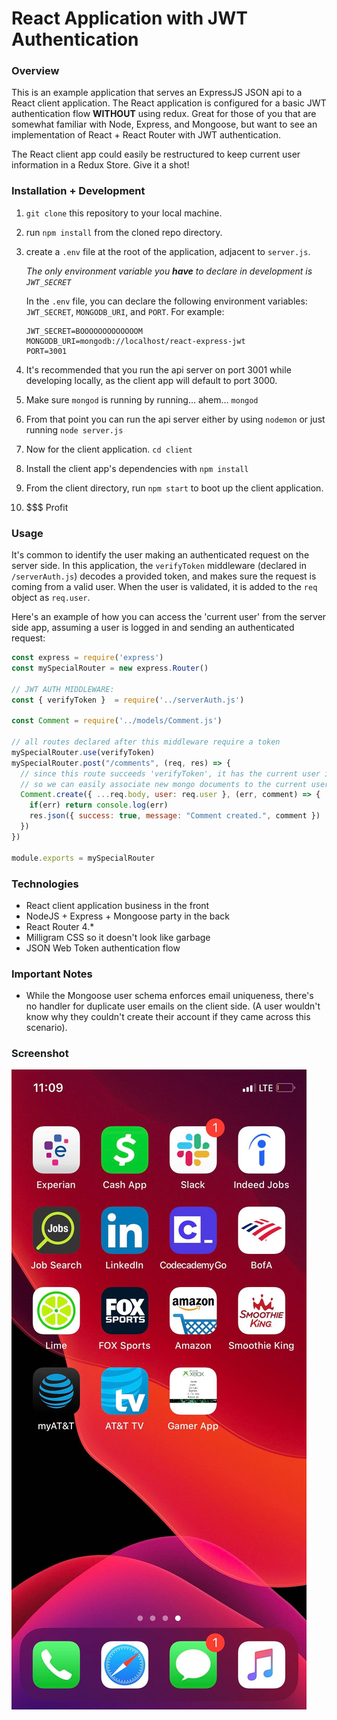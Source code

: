 # React Application with JWT Authentication

### Overview

This is an example application that serves an ExpressJS JSON api to a React client application. The React application is configured for a basic JWT authentication flow **WITHOUT** using redux. Great for those of you that are somewhat familiar with Node, Express, and Mongoose, but want to see an implementation of React + React Router with JWT authentication.

The React client app could easily be restructured to keep current user information in a Redux Store. Give it a shot!

### Installation + Development

1. `git clone` this repository to your local machine.

2. run `npm install` from the cloned repo directory.

3. create a `.env` file at the root of the application, adjacent to `server.js`.

   *The only environment variable you **have** to declare in development is `JWT_SECRET`*

   In the `.env` file, you can declare the following environment variables: `JWT_SECRET`, `MONGODB_URI`, and `PORT`. For example:

   ```
   JWT_SECRET=BOOOOOOOOOOOOOM
   MONGODB_URI=mongodb://localhost/react-express-jwt
   PORT=3001
   ```



4. It's recommended that you run the api server on port 3001 while developing locally, as the client app will default to port 3000.
5. Make sure `mongod` is running by running… ahem… `mongod`
6. From that point you can run the api server either by using `nodemon` or just running `node server.js`
7. Now for the client application. `cd client`
8. Install the client app's dependencies with `npm install`
9. From the client directory, run `npm start` to boot up the client application.
10. $$$ Profit

### Usage

It's common to identify the user making an authenticated request on the server side. In this application, the `verifyToken` middleware (declared in `/serverAuth.js`) decodes a provided token, and makes sure the request is coming from a valid user. When the user is validated, it is added to the `req` object as `req.user`. 

Here's an example of how you can access the 'current user' from the server side app, assuming a user is logged in and sending an authenticated request:

```javascript
const express = require('express')
const mySpecialRouter = new express.Router()

// JWT AUTH MIDDLEWARE:
const { verifyToken }  = require('../serverAuth.js')

const Comment = require('../models/Comment.js')

// all routes declared after this middleware require a token
mySpecialRouter.use(verifyToken)
mySpecialRouter.post("/comments", (req, res) => {
  // since this route succeeds 'verifyToken', it has the current user in req.user
  // so we can easily associate new mongo documents to the current user:
  Comment.create({ ...req.body, user: req.user }, (err, comment) => {
    if(err) return console.log(err)
    res.json({ success: true, message: "Comment created.", comment })
  })
})

module.exports = mySpecialRouter

```



### Technologies
- React client application business in the front
- NodeJS + Express + Mongoose party in the back
- React Router 4.*
- Milligram CSS so it doesn't look like garbage
- JSON Web Token authentication flow

### Important Notes

- While the Mongoose user schema enforces email uniqueness, there's no handler for duplicate user emails on the client side. (A user wouldn't know why they couldn't create their account if they came across this scenario).

### Screenshot

![](client/public/images/IOS(1).jpg)

